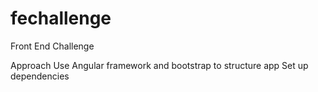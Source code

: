 # fechallenge
Front End Challenge

Approach
Use Angular framework and bootstrap to structure app
Set up dependencies 
